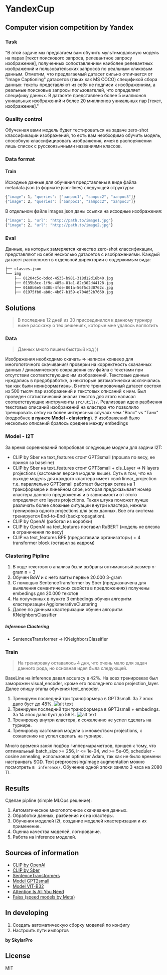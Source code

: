 # YandexCup
## Сomputer vision competition by Yandex 
### Task
"В этой задаче мы предлагаем вам обучить мультимодальную модель на парах [текст поискового запроса, релевантное запросу изображение], полученных сопоставлением наиболее релевантных изображений и пользовательских запросов по реальным кликовым данным. Отметим, что предлагаемый датасет сильно отличается от "Image Captioning" датасетов (таких как MS COCO) спецификой сбора данных: тексты представляют из себя не подписи к изображениям, а реальные поисковые запросы пользователей, что определяет специфику данных. 
В датасете представлено более 5 миллионов уникальных изображений и более 20 миллионов уникальных пар [текст, изображение]."
### Quality control
Обученная вами модель будет тестироваться на задаче zero-shot классификации изображений, то есть вам необходимо обучить модель, способную классифицировать изображения, имея в распоряжении лишь список с русскоязычными названиями классов.
### Data format
#### Train 
Исходные данные для обучения представлены в виде файла metadata.json (в формате json-lines) следующей структуры:
```sh
{"image": 1, "queries": ["запрос1", "запрос2", "запрос3"]}
{"image": 2, "queries": ["запрос1", "запрос2", "запрос3"]}
```
В отдельном файле images.json даны ссылки на исходные изображения:
```sh
{"image": 1, "url": "http://path.to/image1.jpg"}
{"image": 2, "url": "http://path.to/image2.jpg"}
```
### Eval
Данные, на которых замеряется качество zero-shot классификации, представляют из себя несколько датасетов с изображениями. Каждый датасет расположен в отдельной директории с содержимым вида:
```sh
├── classes.json
└── img
    ├── 01204c5c-bdcd-4535-b981-318d12d16b40.jpg
    ├── 0135b8ce-1f9e-485a-81a1-82c302d44128.jpg
    ├── 0168b6e5-530b-4fde-801a-56f5c2d0762c.jpg
    ├── 01975fb0-ab0c-4b67-b159-e704d52b7660.jpg
```
## Solutions
> В последние 12 дней из 30 присоединился к данному турниру 
> ниже расскажу о тех решениях, которые мне удалось воплотить
### Data
> Данных много пишем быстрый код ))

Изображения необходимо скачать => написан конвеер для многопоточного скачивания/ проверки на корректность скачанных данных / динамического сокращения csv файла с текстами при отсутствии соответствующих им изображений.
Текстовые данные нуждались в предобработке, а некоторые автоматически исключались так как были неинформативны. В итоге тренировочный датасет состоял из 500 тысяч пар изображений и текстовых описаний к ним. Был проведен статистический анализ текстов для этого написал соответствующие инструменты ```src/utils/```. 
Реализовал идею разбиения текстовых описаний изображений на кластера что позволило тренировать сетку на более интересных случаях чем "Волк" vs "Танк" (подробнее **в пункте Model - clastering**). У изображений было несколько описаний бралось среднее между embedings


### Model - I2T
За время соревнований попробовал следующие модели для задачи I2T:
- CLIP by Sber на text_features стоит GPT3small (прошла по весу, ее принял за baseline)
- CLIP by Sber на text_features стоит GPT3small + cls_Layer => N layers projections (кастомная версия модели выше). Суть в том, что на выходе модель для каждого кластера имеет свой linear_projection т.е. параллельно GPT3small работает быстрая сетка на 1 трансформере и линейном слое, которая предсказывает номер кластера данного предложения и в зависимости от этого определяет его layers projections. Такая штука поможет лучше различать более сложные  ситуации внутри кластера, нежели тренировка одного projections для всех данных. Все эта система тренируется  End-to-End (backpropagation).
- CLIP by OpenAI (работал из коробки)
- CLIP by OpenAI на text_features поставил RuBERT (модель не влезла в ограничения по весу)
- CLIP на text_features BPE (предоставили организаторы) + 4 transformer block (оставил за кадром)
### Clastering Pipline
1. В ходе текстового анализа были выбраны оптимальный размер n-gram n = 3  
2. Обучен BoW и с него взяты первые 20.000 3-gram
3. С помощью SentenceTransformer by Sber (предназначена для выявления семантических свойств в предложениях) получены embedings для 20.000 текстов
4. На полученных в пункте 3 embedings обучен алгоритм кластеризации AgglomerativeClustering 
5. Далее по данным кластеризации обучен алгоритм KNeighborsClassifier
##### Inference Clastering 
* SentenceTransformer -> KNeighborsClassifier
### Train
> На тренировку оставалось 4 дня, что очень мало для задач данного рода, но основная идея была следующей.

BaseLine на inference давал accuracy в 42%. На всех тренировках был заморожен visual_encoder, кроме его последнего слоя projection_layer. Далее опишу этапы обучения text_encoder.
1. Тренируем последний три трансформера в GPT3small. За 7 эпох дало буст до 48%.
![alt text](https://psv4.userapi.com/c520036/u137937464/docs/d19/910453ea5279/Snimok_ekrana_2021-11-15_v_12_04_00.png?extra=WwoLm11A5scJgbCcNf6F9NArb9It3uj_wVNT7069EqTmsM2Hs1wayYb_RlJpXYNDwq7Y-8KjDysjRHgEZTJrwF6YAl3bx7iVRq23vrwywrJgwvDR6gH7Kczj-Z9ykJZALIX-63uD0cTgVCrh00arqOAfHWc)
2. Тренируем последний три трансформера в GPT3small + embedings. За 14 эпох дало буст до 56%.
![alt text](https://psv4.userapi.com/c536132/u137937464/docs/d19/b2430a6483b7/Snimok_ekrana_2021-11-15_v_12_08_46.png?extra=CKMlfnpyptn_ICIqJ3HJ4UKee-rC0X5vW8rZWIR9_XBnoWjlyubo-gj4c3jrGn7iwu-UeBt-YPAmUF3Uon3Y0V2a82V2UtyD34hqVLfHP58KRusktov_3_k8nzan_gKWveeScUrCnVxEdEPU1TVbCBB2z_E)
3. Тренировку внутри кластера, к сожалению не успел сделать на турнире. 
4. Тренировку кастомной модели c множеством projections, к сожалению не успел сделать на турнире.

Много временя занял подбор гиппермараметров, пришел к тому, что оптимальный batch_size >= 256, lr <= 1e-04, wd >= 5e-05, scheduler - cosine annealing, использовал optimizer Adam, так как не было времени настраивать SGD. Text preprocessing/image augmentation можно посмотреть в  ``` inference/```. Обучение одной эпохи заняло 3 часа на 2080 TI.

## Results
Сделан pipline (simple MLOps решение):
1. Автоматическое многопоточное скачивания данных.
2. Обработки данных, разбиения их на кластеры.
3. Обучения моделей i2t, создание моделей кластеризации и их применение.
4. Оценка качества моделей, логирование.
5. Работа на inference моделей.

## Sources of information

-  [CLIP by OpenAI](https://arxiv.org/abs/2103.00020)
- [CLIP by Sber](https://github.com/sberbank-ai/ru-clip)
- [SentenceTransformers](https://www.sbert.net)
- [Model GPT2small](https://arxiv.org/abs/2005.14165)
- [Model VIT-B32](https://arxiv.org/pdf/2010.11929.pdf)
- [Attention Is All You Need](https://arxiv.org/pdf/1706.03762.pdf)
- [Faiss (speed models by Meta)](https://github.com/facebookresearch/faiss)

## In developing 
1. Создать автоматическую сборку моделей по конфигу
2. Настроить пути импортов


**by SkylarPro**
## License
MIT
